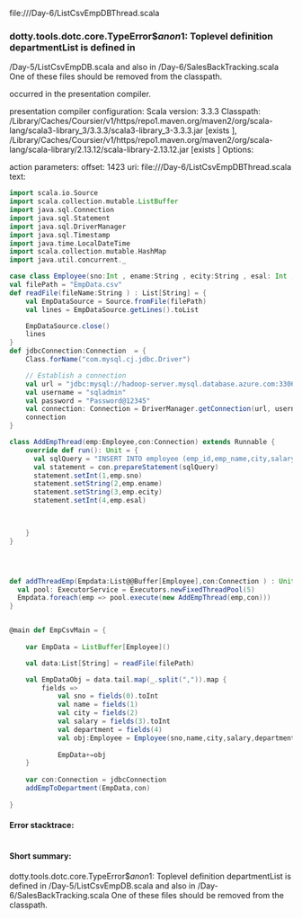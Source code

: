 file://<WORKSPACE>/Day-6/ListCsvEmpDBThread.scala
### dotty.tools.dotc.core.TypeError$$anon$1: Toplevel definition departmentList is defined in
  <WORKSPACE>/Day-5/ListCsvEmpDB.scala
and also in
  <WORKSPACE>/Day-6/SalesBackTracking.scala
One of these files should be removed from the classpath.

occurred in the presentation compiler.

presentation compiler configuration:
Scala version: 3.3.3
Classpath:
<HOME>/Library/Caches/Coursier/v1/https/repo1.maven.org/maven2/org/scala-lang/scala3-library_3/3.3.3/scala3-library_3-3.3.3.jar [exists ], <HOME>/Library/Caches/Coursier/v1/https/repo1.maven.org/maven2/org/scala-lang/scala-library/2.13.12/scala-library-2.13.12.jar [exists ]
Options:



action parameters:
offset: 1423
uri: file://<WORKSPACE>/Day-6/ListCsvEmpDBThread.scala
text:
```scala
import scala.io.Source
import scala.collection.mutable.ListBuffer
import java.sql.Connection
import java.sql.Statement
import java.sql.DriverManager
import java.sql.Timestamp
import java.time.LocalDateTime
import scala.collection.mutable.HashMap
import java.util.concurrent._

case class Employee(sno:Int , ename:String , ecity:String , esal: Int , edepartment:String)
val filePath = "EmpData.csv"
def readFile(fileName:String ) : List[String] = {
    val EmpDataSource = Source.fromFile(filePath)
    val lines = EmpDataSource.getLines().toList

    EmpDataSource.close()
    lines
}
def jdbcConnection:Connection  = {
    Class.forName("com.mysql.cj.jdbc.Driver")

    // Establish a connection
    val url = "jdbc:mysql://hadoop-server.mysql.database.azure.com:3306/sreeja"
    val username = "sqladmin"
    val password = "Password@12345"
    val connection: Connection = DriverManager.getConnection(url, username, password)
    connection
}

class AddEmpThread(emp:Employee,con:Connection) extends Runnable {
    override def run(): Unit = {
      val sqlQuery = "INSERT INTO employee (emp_id,emp_name,city,salary,thread_name,timestamp,dep_id) VALUES (?,?,?,?,?,?,?)"
      val statement = con.prepareStatement(sqlQuery)
      statement.setInt(1,emp.sno)
      statement.setString(2,emp.ename)
      statement.setString(3,emp.ecity)
      statement.setInt(4,emp.esal)

      

    }
}




def addThreadEmp(Empdata:List@@Buffer[Employee],con:Connection ) : Unit = {
  val pool: ExecutorService = Executors.newFixedThreadPool(5)
  Empdata.foreach(emp => pool.execute(new AddEmpThread(emp,con)))
}


@main def EmpCsvMain = {
    
    var EmpData = ListBuffer[Employee]()

    val data:List[String] = readFile(filePath)

    val EmpDataObj = data.tail.map(_.split(",")).map {
        fields => 
            val sno = fields(0).toInt
            val name = fields(1)
            val city = fields(2)
            val salary = fields(3).toInt
            val department = fields(4)
            val obj:Employee = Employee(sno,name,city,salary,department)
            
            EmpData+=obj
    }
    
    var con:Connection = jdbcConnection
    addEmpToDepartment(EmpData,con)
    
} 
```



#### Error stacktrace:

```

```
#### Short summary: 

dotty.tools.dotc.core.TypeError$$anon$1: Toplevel definition departmentList is defined in
  <WORKSPACE>/Day-5/ListCsvEmpDB.scala
and also in
  <WORKSPACE>/Day-6/SalesBackTracking.scala
One of these files should be removed from the classpath.
